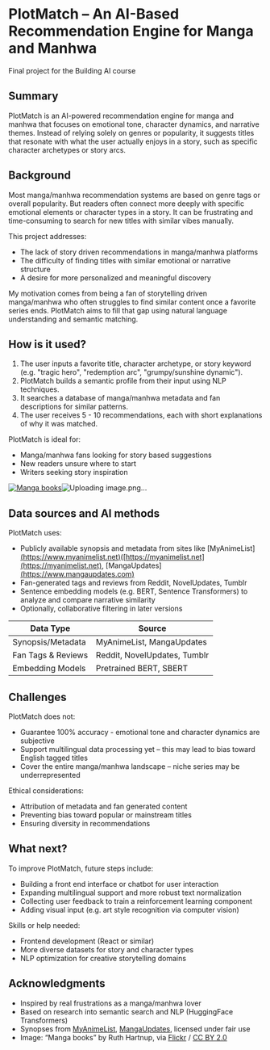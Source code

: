 # PlotMatch – An AI-Based Recommendation Engine for Manga and Manhwa  
Final project for the Building AI course

## Summary  
PlotMatch is an AI-powered recommendation engine for manga and manhwa that focuses on emotional tone, character dynamics, and narrative themes. Instead of relying solely on genres or popularity, it suggests titles that resonate with what the user actually enjoys in a story, such as specific character archetypes or story arcs.

## Background  
Most manga/manhwa recommendation systems are based on genre tags or overall popularity. But readers often connect more deeply with specific emotional elements or character types in a story. It can be frustrating and time-consuming to search for new titles with similar vibes manually.

This project addresses:
* The lack of story driven recommendations in manga/manhwa platforms  
* The difficulty of finding titles with similar emotional or narrative structure  
* A desire for more personalized and meaningful discovery  

My motivation comes from being a fan of storytelling driven manga/manhwa who often struggles to find similar content once a favorite series ends. PlotMatch aims to fill that gap using natural language understanding and semantic matching.

## How is it used?  
1. The user inputs a favorite title, character archetype, or story keyword (e.g. "tragic hero", "redemption arc", "grumpy/sunshine dynamic").
2. PlotMatch builds a semantic profile from their input using NLP techniques.
3. It searches a database of manga/manhwa metadata and fan descriptions for similar patterns.
4. The user receives 5 - 10 recommendations, each with short explanations of why it was matched.

PlotMatch is ideal for:
* Manga/manhwa fans looking for story based suggestions
* New readers unsure where to start
* Writers seeking story inspiration

[![Manga books](https://live.staticflickr.com/6151/6151046815_3853dbe3d0_b.jpg)](https://live.staticflickr.com/6169/6151046815_f3963f93c4_o.jpg)![Uploading image.png…]()


## Data sources and AI methods  
PlotMatch uses:
* Publicly available synopsis and metadata from sites like [MyAnimeList] [(https://www.myanimelist.net)](https://www.myanimelist.net)([https://myanimelist.net](https://myanimelist.net), [MangaUpdates][(https://www.mangaupdates.com)](https://www.mangaupdates.com)
* Fan-generated tags and reviews from Reddit, NovelUpdates, Tumblr
* Sentence embedding models (e.g. BERT, Sentence Transformers) to analyze and compare narrative similarity
* Optionally, collaborative filtering in later versions

| Data Type           | Source                              |
|---------------------|-------------------------------------|
| Synopsis/Metadata   | MyAnimeList, MangaUpdates  |
| Fan Tags & Reviews  | Reddit, NovelUpdates, Tumblr        |
| Embedding Models    | Pretrained BERT, SBERT              |

## Challenges  
PlotMatch does not:
* Guarantee 100% accuracy - emotional tone and character dynamics are subjective
* Support multilingual data processing yet – this may lead to bias toward English tagged titles
* Cover the entire manga/manhwa landscape – niche series may be underrepresented

Ethical considerations:
* Attribution of metadata and fan generated content  
* Preventing bias toward popular or mainstream titles  
* Ensuring diversity in recommendations

## What next?  
To improve PlotMatch, future steps include:
* Building a front end interface or chatbot for user interaction
* Expanding multilingual support and more robust text normalization
* Collecting user feedback to train a reinforcement learning component
* Adding visual input (e.g. art style recognition via computer vision)

Skills or help needed:
* Frontend development (React or similar)
* More diverse datasets for story and character types
* NLP optimization for creative storytelling domains

## Acknowledgments  
* Inspired by real frustrations as a manga/manhwa lover  
* Based on research into semantic search and NLP (HuggingFace Transformers)  
* Synopses from [MyAnimeList](https://myanimelist.net), [MangaUpdates](https://www.mangaupdates.com), licensed under fair use  
* Image: “Manga books” by Ruth Hartnup, via [Flickr](https://www.flickr.com/photos/95142644@N00/6151046815) / [CC BY 2.0](https://creativecommons.org/licenses/by/2.0/)
